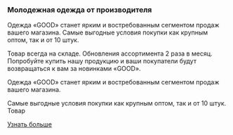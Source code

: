 <div class="container">
  <div class="row">
    <div class="col col-md-6 col-lg-8 col-xl-6">
      <div class="row wholesale__descr">
        <div class="col-12">
          <div class="heading heading--h3">
            <h3>Молодежная одежда от производителя</h3>
          </div>
        </div>
        <div class="col-12 col-sm-6 col-md-12 col-lg-6">
          <p>Одежда «GOOD» станет ярким и востребованным сегментом продаж вашего магазина. Самые выгодные
            условия покупки как крупным оптом, так и от 10 штук.</p>
          <p>Товар всегда на складе. Обновления ассортимента 2 раза в месяц. Попробуйте купить нашу продукцию и
            ваши покупатели будут возвращаться к вам за новинками «GOOD».</p>
        </div>
        <div class="col-12 col-sm-6 col-md-12 col-lg-6">
          <p>Одежда «GOOD» станет ярким и востребованным сегментом продаж вашего магазина.</p>
          <p>Самые выгодные условия покупки как крупным оптом, так и от 10 штук. Товар</p>
          <div class="wholesale__actions">
            <a href="/wholesale" class="btn">Узнать больше</a>
          </div>
        </div>
      </div>
    </div>
    <div class="col-12 col-sm-12 col-md-6 col-lg-4 col-xl-6">
      <div class="wholesale__figure">
        <img src="/img/banner/index/wholesale__pic1.png" alt="" class="wholesale__img">
      </div>
    </div>
  </div>
</div>
